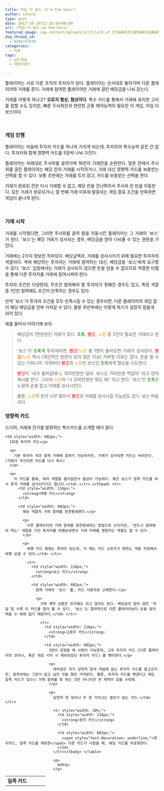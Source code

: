 ```yaml
---
title: 아임 더 보스 (I’m the boss!)
author: interp
type: post
date: 2017-10-10T22:18:56+00:00
url: /아임-더-보스-im-the-boss/
featured_image: /wp-content/uploads/1/cfile23.uf.273ABA375385DA8316BAED.png
dsq_thread_id:
  - 6205737010
categories:
  - 리뷰
tags:
  - 보드게임
  - 아임더보스

---
```

<p style="text-align: justify;">
  플레이어는 서로 다른 조직의 투자자가 된다. 플레이어는 순서대로 돌아가며 다른 플레이어와 거래를 튼다. 거래에 참여한 플레이어만 거래에 걸린 배당금을 나눠 갖는다.
</p>

<p style="text-align: justify;">
  거래를 어떻게 하냐고? <strong>오로지 협상, 협상이다</strong>. 특수 카드를 통해서 거래에 유리한 고지를 점할 수도 있지만, 빠른 두뇌회전과 현란한 군중 제어능력이 필요한 이 게임, 아임 더 보스이다.
</p>

&nbsp;

### 게임 진행

<p style="text-align: justify;">
  플레이어는 처음에 투자자 카드를 하나씩 가지게 되는데, 투자자의 특수능력 같은 건 없다. 투자자와 함께 영향력 카드를 5장씩 나눠 가진다.
</p>

<p style="text-align: justify;">
  플레이어는 차례대로 주사위를 굴려가며 16칸의 거래칸을 순환한다. 멈춘 칸에서 주사위를 굴린 플레이어는 해당 칸의 거래를 시작하거나, 거래 대신 영향력 카드를 보충받는 선택을 할 수 있다. 보통 초반에는 거래를 트지 않고, 카드를 보충받는 선택을 한다.
</p>

거래가 완료된 칸은 다시 거래할 수 없고, 해당 칸을 건너뛰어서 주사위 칸 만큼 이동한다. 모든 거래가 완료되거나, 열 번째 거래 이후에 발동되는 게임 종료 조건을 만족하면 게임이 끝나게 된다.

&nbsp;

### 거래 시작

<p style="text-align: justify;">
  거래를 시작했다면, 그러면 주사위를 굴려 말을 이동시킨 플레이어는 그 거래의 '보스' 가 된다. '보스'는 해당 거래가 성사되는 경우, 배당금을 받아 나눠줄 수 있는 권한을 가진다.
</p>

<p style="text-align: justify;">
  거래에는 2가지 정보만 적혀있다. 배당금액과, 거래를 성사시키기 위해 필요한 투자자의 색깔이다. 색에 해당하는 투자자는 거래에 참여하는 대신, 배당금을 '보스'에게 요구할 수 있다. '보스' 입장에서는 거래가 성사되지 않으면 돈을 얻을 수 없으므로 적절한 타협을 통해 다른 투자자를 거래에 참여시켜야 한다.
</p>

<p style="text-align: justify;">
  투자자 조건은 다양한데, 무조건 참여해야 할 투자자가 정해진 경우도 있고, 특정 색깔 중 1인만 참여해도 조건이 만족하는 경우도 있다.
</p>

만약 '보스'가 투자자 조건을 모두 만족시킬 수 있는 경우라면, 다른 플레이어의 개입 없이 해당 배당금을 전부 가져갈 수 있다. 물론 후반부에는 이렇게 하기가 굉장히 힘들게 되어 있다.

예를 들어서 이야기해 보자.

> <p style="text-align: justify;">
>   배당금이 1천만원인 거래가 있다. <span style="color: #008000;">초록</span>, <span style="color: #ff0000;">빨강</span>, <span style="color: #ff9900;">노랑</span> 중 2인이 필요한 거래라고 한다.
> </p>
> 
> <p style="text-align: justify;">
>   '보스'가 <span style="color: #008000;">초록색</span> 투자자라면, <span style="color: #ff0000;">빨강</span>/<span style="color: #ff9900;">노랑</span> 중 1명이 들어오면 거래가 성사된다. <span style="color: #ff0000;">빨강</span>/<span style="color: #ff9900;">노랑</span> 역시 (개인적인 원한이 있지 않은 이상) 거부할 이유는 없다. 돈을 벌 수 있는 기회니까. 이제부터 <span style="color: #ff0000;">빨강</span>과<span style="color: #ff9900;"> 노랑</span>은 보스인 <span style="color: #008000;">초록</span>에게 협상을 시도한다.
> </p>
> 
> <p style="text-align: justify;">
>   <span style="color: #ff0000;">빨강</span>이 '내가 들어갈테니, 300만원만 달라. 보스는 700만원 먹잖아' 라고 먼저 제시를 한다. 그러자 <span style="color: #ff9900;">노랑</span>이 '나 200만원만 줘도 돼!' 라고 한다. '보스'인 <span style="color: #008000;">초록</span>은 노랑의 손을 잡고 거래를 성사시킨다.
> </p>
> 
> 물론, <span style="color: #ff9900;">노랑</span>이 돈이 너무 많아서 <span style="color: #ff0000;">빨강</span>과 거래를 성사시킬 가능성도 있다. 보스 마음이다.

### 영향력 카드

<p style="text-align: justify;">
  드디어, 거래에 진가를 발휘하는 특수카드를 소개할 때가 왔다.
</p>

<table style="width: 720px;">
  <tr>
    <td style="width: 116px;">
      <strong>일족 카드</strong>
    </td>
    
    <td style="width: 602px;">
      1회용 투자자 카드</p> 
      
      <p>
        기본 투자자 색과 함께 거래에 참여가 가능하지만, 거래가 성사되면 카드는 버려진다. (거래가 무산되면 카드를 다시 회수)
      </p>
      
      <p>
        이 카드를 통해, 여러 색깔을 들이밀면서 협상이 가능하다. 혹은 보스가 일족 카드를 써서 혼자 거래를 성사시키기도 합니다.</td> </tr> </thead> <tr>
          <td style="width: 116px;">
            <strong>여행 카드</strong>
          </td>
          
          <td style="width: 602px;">
            해당 색깔의 거래 참여를 원천봉쇄한다.</p> 
            
            <p>
              다른 플레이어의 거래 참여를 원천봉쇄하는 방법으로 쓰이지만, '반드시 참여해야 하는' 색깔을 가진 투자자를 여행보내면서 거래 자체를 깽판치는 역할도 할 수 있다.
            </p>
            
            <p>
              여행 카드 중에는 회색이 있는데, 이 때는 카드 소유자가 원하는 색을 지정해서 여행 보낼 수 있다.</td> </tr> 
              
              <tr>
                <td style="width: 116px;">
                  <strong>보스 카드</strong>
                </td>
                
                <td style="width: 602px;">
                  현재 거래의 '보스' 를, 카드 사용자로 교체한다.</p> 
                  
                  <p>
                    거래 계약 상황은 유지해도 되고 엎어도 된다. 배당금이 많이 걸린 '빅 딜'일 수록 이 카드를 많이 볼 수 있다. '보스'는 절대적으로 다른 플레이어보다 돈을 많이 먹을 수 밖에 없기 때문이다.</td> </tr> 
                    
                    <tr>
                      <td style="width: 116px;">
                        <strong>고용주 카드</strong>
                      </td>
                      
                      <td style="width: 602px;">
                        3장이 모였을 때 사용이 가능한데, 고유 투자자 카드 (다른 플레이어의 것이나, 혹은 게임 시작 시 제외되었던 투자자 카드) 를 뺏어온다.</p> 
                        
                        <p>
                          대부분은 의가 상하지 않게 게임에 없는 투자자 카드를 들고오지만, 중후반에는 그런거 없고 남의 것을 잘만 가져온다. 물론, 투자자 카드를 뺏겼다고 해도 일족 카드가 있으니 거래 참여를 못 하는 것은 아니지만 큰 제약이 있을 수밖에.
                        </p>
                        
                        <p>
                          당연히 한 장이나 두 장 가지고는 쓸모가 없는 카드.</td> </tr> 
                          
                          <tr style="width: 20%;">
                            <td style="width: 116px;">
                              <strong>정지 카드</strong>
                            </td>
                            
                            <td style="width: 602px;">
                              <span style="text-decoration: underline;">정지카드, 일족 카드를 제외한</span> 다른 카드가 나왔을 때, 해당 카드를 무효화한다.
                            </td>
                          </tr></tbody> </table> 
                          
                          <p>
                            &nbsp;
                          </p>